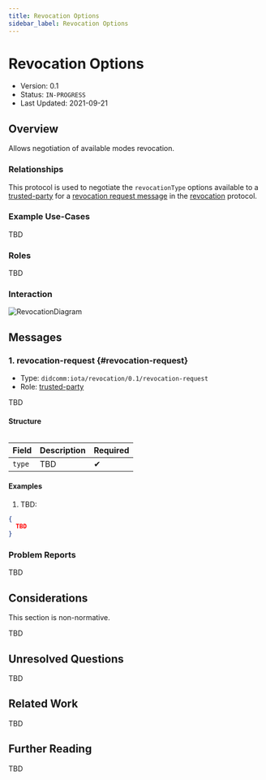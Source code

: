 ```yaml
---
title: Revocation Options
sidebar_label: Revocation Options
---
```


# Revocation Options

- Version: 0.1
- Status: `IN-PROGRESS`
- Last Updated: 2021-09-21

## Overview
Allows negotiation of available modes revocation.

### Relationships
This protocol is used to negotiate the `revocationType` options available to a [trusted-party](#roles) for a [revocation request message](./revocation#revocation-request) in the [revocation](./revocation) protocol.

### Example Use-Cases
TBD

### Roles
TBD

### Interaction

<div style={{textAlign: 'center'}}>

![RevocationDiagram](/img/didcomm/revocation.drawio.svg)

</div>


## Messages
### 1. revocation-request {#revocation-request}

- Type: `didcomm:iota/revocation/0.1/revocation-request`
- Role: [trusted-party](#roles)

TBD

#### Structure
```json

```

| Field | Description | Required |
| :--- | :--- | :--- |
| `type` | TBD | ✔ |

#### Examples

1. TBD:

```json
{
  TBD
}
```

### Problem Reports

TBD


## Considerations

This section is non-normative.

TBD

## Unresolved Questions
TBD

## Related Work

TBD

## Further Reading

TBD
